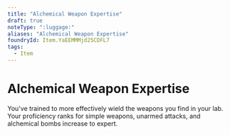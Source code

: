 ```yaml
---
title: "Alchemical Weapon Expertise"
draft: true
noteType: ":luggage:"
aliases: "Alchemical Weapon Expertise"
foundryId: Item.YaEEMMMjd25CDFL7
tags:
  - Item
---
```


# Alchemical Weapon Expertise

You've trained to more effectively wield the weapons you find in your lab. Your proficiency ranks for simple weapons, unarmed attacks, and alchemical bombs increase to expert.
